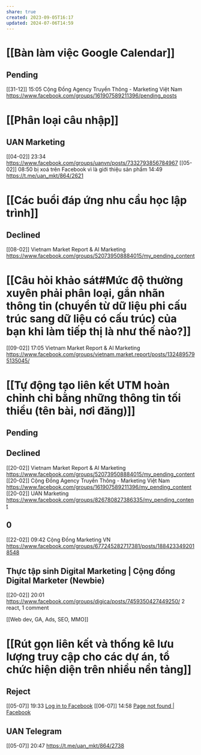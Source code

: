 ```yaml
---
share: true
created: 2023-09-05T16:17
updated: 2024-07-06T14:59
---
```

# [[Bàn làm việc Google Calendar]]
## Pending
[[31-12]] 15:05 Cộng Đồng Agency Truyền Thông - Marketing Việt Nam https://www.facebook.com/groups/161907589211396/pending_posts

# [[Phân loại câu nhập]]
## UAN Marketing 
[[04-02]] 23:34 https://www.facebook.com/groups/uanvn/posts/7332793856784967
[[05-02]] 08:50 bị xoá trên Facebook vì là giới thiệu sản phẩm
14:49 https://t.me/uan_mkt/864/2621

# [[Các buổi đáp ứng nhu cầu học lập trình]]
## Declined
[[08-02]] Vietnam Market Report & AI Marketing https://www.facebook.com/groups/520739508884015/my_pending_content

# [[Câu hỏi khảo sát#Mức độ thường xuyên phải phân loại, gắn nhãn thông tin (chuyển từ dữ liệu phi cấu trúc sang dữ liệu có cấu trúc) của bạn khi làm tiếp thị là như thế nào?]]
[[09-02]] 17:05 Vietnam Market Report & AI Marketing https://www.facebook.com/groups/vietnam.market.report/posts/1324895795135045/

# [[Tự động tạo liên kết UTM hoàn chỉnh chỉ bằng những thông tin tối thiểu (tên bài, nơi đăng)]]
## Pending
## Declined
[[20-02]] Vietnam Market Report & AI Marketing https://www.facebook.com/groups/520739508884015/my_pending_content
[[20-02]] Cộng Đồng Agency Truyền Thông - Marketing Việt Nam https://www.facebook.com/groups/161907589211396/my_pending_content
[[20-02]] UAN Marketing https://www.facebook.com/groups/826780827386335/my_pending_content

## 0
[[22-02]] 09:42 Cộng Đồng Marketing VN https://www.facebook.com/groups/677245282717381/posts/1884233492018548 

## Thực tập sinh Digital Marketing | Cộng đồng Digital Marketer (Newbie)
[[20-02]] 20:01 https://www.facebook.com/groups/digica/posts/7459350427449250/
2 react, 1 comment

[[Web dev, GA, Ads, SEO, MMO]] 

# [[Rút gọn liên kết và thống kê lưu lượng truy cập cho các dự án, tổ chức hiện diện trên nhiều nền tảng]]
## Reject 
[[05-07]] 19:33 [Log in to Facebook](https://www.facebook.com/groups/826780827386335/pending_posts/8016738338390512/)
[[06-07]] 14:58 [Page not found | Facebook](https://www.facebook.com/groups/826780827386335/pending_posts/?search=&has_selection=false&is_notif_background=false&post_id=8021023211295358)
## UAN Telegram
[[05-07]] 20:47 https://t.me/uan_mkt/864/2738